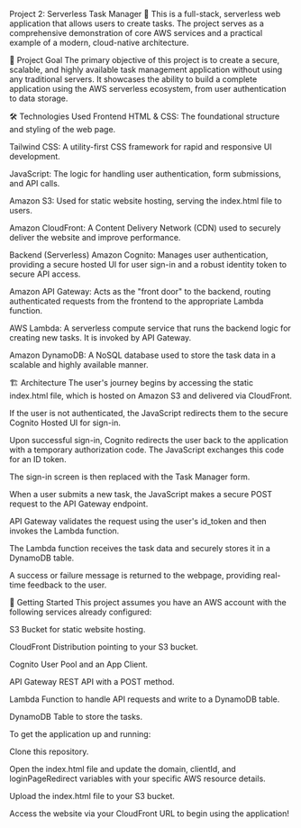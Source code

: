 Project 2: Serverless Task Manager 🚀
This is a full-stack, serverless web application that allows users to create tasks. The project serves as a comprehensive demonstration of core AWS services and a practical example of a modern, cloud-native architecture.

🎯 Project Goal
The primary objective of this project is to create a secure, scalable, and highly available task management application without using any traditional servers. It showcases the ability to build a complete application using the AWS serverless ecosystem, from user authentication to data storage.

🛠️ Technologies Used
Frontend
HTML & CSS: The foundational structure and styling of the web page.

Tailwind CSS: A utility-first CSS framework for rapid and responsive UI development.

JavaScript: The logic for handling user authentication, form submissions, and API calls.

Amazon S3: Used for static website hosting, serving the index.html file to users.

Amazon CloudFront: A Content Delivery Network (CDN) used to securely deliver the website and improve performance.

Backend (Serverless)
Amazon Cognito: Manages user authentication, providing a secure hosted UI for user sign-in and a robust identity token to secure API access.

Amazon API Gateway: Acts as the "front door" to the backend, routing authenticated requests from the frontend to the appropriate Lambda function.

AWS Lambda: A serverless compute service that runs the backend logic for creating new tasks. It is invoked by API Gateway.

Amazon DynamoDB: A NoSQL database used to store the task data in a scalable and highly available manner.

🏗️ Architecture
The user's journey begins by accessing the static index.html file, which is hosted on Amazon S3 and delivered via CloudFront.

If the user is not authenticated, the JavaScript redirects them to the secure Cognito Hosted UI for sign-in.

Upon successful sign-in, Cognito redirects the user back to the application with a temporary authorization code. The JavaScript exchanges this code for an ID token.

The sign-in screen is then replaced with the Task Manager form.

When a user submits a new task, the JavaScript makes a secure POST request to the API Gateway endpoint.

API Gateway validates the request using the user's id_token and then invokes the Lambda function.

The Lambda function receives the task data and securely stores it in a DynamoDB table.

A success or failure message is returned to the webpage, providing real-time feedback to the user.

🏃 Getting Started
This project assumes you have an AWS account with the following services already configured:

S3 Bucket for static website hosting.

CloudFront Distribution pointing to your S3 bucket.

Cognito User Pool and an App Client.

API Gateway REST API with a POST method.

Lambda Function to handle API requests and write to a DynamoDB table.

DynamoDB Table to store the tasks.

To get the application up and running:

Clone this repository.

Open the index.html file and update the domain, clientId, and loginPageRedirect variables with your specific AWS resource details.

Upload the index.html file to your S3 bucket.

Access the website via your CloudFront URL to begin using the application!
